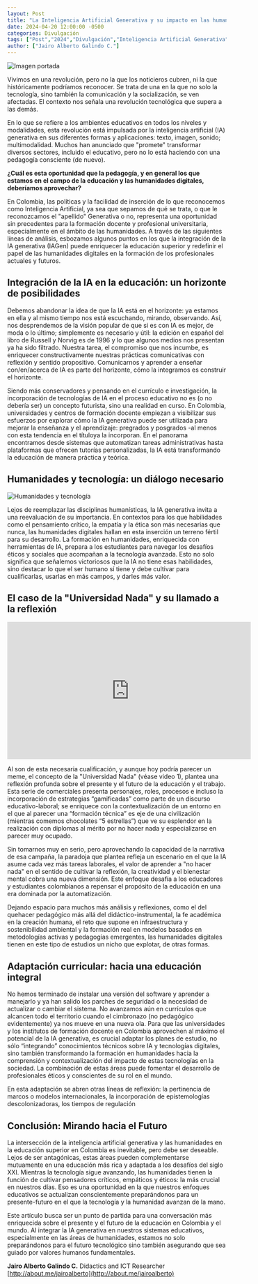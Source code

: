 ```yaml
---
layout: Post
title: "La Inteligencia Artificial Generativa y su impacto en las humanidades: una convergencia que la educación en Colombia debería aprovechar."
date: 2024-04-20 12:00:00 -0500
categories: Divulgación
tags: ["Post","2024","Divulgación","Inteligencia Artificial Generativa","Humanidades Digitales","Inteligencia Artificial"]  
author: ["Jairo Alberto Galindo C."]  
---
```


![Imagen portada](/assets/blog/portada_inteligencia_artificial_generativa.png) 

Vivimos en una revolución, pero no la que los noticieros cubren, ni la que históricamente podríamos reconocer. Se trata de una en la que no solo la tecnología, sino también la comunicación y la socialización, se ven afectadas. El contexto nos señala una revolución tecnológica que supera a las demás.

En lo que se refiere a los ambientes educativos en todos los niveles y modalidades, esta revolución está impulsada por la inteligencia artificial (IA) generativa en sus diferentes formas y aplicaciones: texto, imagen, sonido; multimodalidad. Muchos han anunciado que "promete" transformar diversos sectores, incluido el educativo, pero no lo está haciendo con una pedagogía consciente (de nuevo).

**¿Cuál es esta oportunidad que la pedagogía, y en general los que estamos en el campo de la educación y las humanidades digitales, deberíamos aprovechar?**

En Colombia, las políticas y la facilidad de inserción de lo que reconocemos como Inteligencia Artificial, ya sea que sepamos de qué se trata, o que le reconozcamos el "apellido" Generativa o no, representa una oportunidad sin precedentes para la formación docente y profesional universitaria, especialmente en el ámbito de las humanidades. A través de las siguientes líneas de análisis, esbozamos algunos puntos en los que la integración de la IA generativa (IAGen) puede enriquecer la educación superior y redefinir el papel de las humanidades digitales en la formación de los profesionales actuales y futuros.

## Integración de la IA en la educación: un horizonte de posibilidades

Debemos abandonar la idea de que la IA está en el horizonte: ya estamos en ella y al mismo tiempo nos está escuchando, mirando, observando. Así, nos desprendemos de la visión popular de que si es con IA es mejor, de moda o lo último; simplemente es necesario y útil: la edición en español del libro de Russell y Norvig es de 1996 y lo que algunos medios nos presentan ya ha sido filtrado. Nuestra tarea, el compromiso que nos incumbe, es enriquecer constructivamente nuestras prácticas comunicativas con reflexión y sentido propositivo. Comunicarnos y aprender a enseñar con/en/acerca de IA es parte del horizonte, cómo la integramos es construir el horizonte.

Siendo más conservadores y pensando en el currículo e investigación, la incorporación de tecnologías de IA en el proceso educativo no es (o no debería ser) un concepto futurista, sino una realidad en curso. En Colombia, universidades y centros de formación docente empiezan a visibilizar sus esfuerzos por explorar cómo la IA generativa puede ser utilizada para mejorar la enseñanza y el aprendizaje: pregrados y posgrados -al menos con esta tendencia en el títuloya la incorporan. En el panorama encontramos desde sistemas que automatizan tareas administrativas hasta plataformas que ofrecen tutorías personalizadas, la IA está transformando la educación de manera práctica y teórica.

## Humanidades y tecnología: un diálogo necesario

![Humanidades y tecnología](/assets/blog/imagen_2_inteligencia_artificial_generativa.png)

Lejos de reemplazar las disciplinas humanísticas, la IA generativa invita a una reevaluación de su importancia. En contextos para los que habilidades como el pensamiento crítico, la empatía y la ética son más necesarias que nunca, las humanidades digitales hallan en esta inserción un terreno fértil para su desarrollo. La formación en humanidades, enriquecida con herramientas de IA, prepara a los estudiantes para navegar los desafíos éticos y sociales que acompañan a la tecnología avanzada.
Esto no solo significa que señalemos victoriosos que la IA no tiene esas habilidades, sino destacar lo que el ser humano sí tiene y debe cultivar para cualificarlas, usarlas en más campos, y darles más valor.

## El caso de la "Universidad Nada" y su llamado a la reflexión

<iframe width="560" height="315" src="https://www.youtube.com/embed/0lhmKOR8Www?si=rR00Bh21orgxUNBx" title="YouTube video player" frameborder="0" allow="accelerometer; autoplay; clipboard-write; encrypted-media; gyroscope; picture-in-picture; web-share" referrerpolicy="strict-origin-when-cross-origin" allowfullscreen></iframe>

Al son de esta necesaria cualificación, y aunque hoy podría parecer un meme, el concepto de la "Universidad Nada" (véase video 1), plantea una reflexión profunda sobre el presente y el futuro de la educación y el trabajo. Esta serie de comerciales presenta personajes, roles, procesos e incluso la incorporación de estrategias “gamificadas” como parte de un discurso educativo-laboral; se enriquece con la contextualización de un entorno en el que al parecer una “formación técnica” es eje de una civilización (mientras comemos chocolates “5 estrellas”) que ve su esplendor en la realización con diplomas al mérito por no hacer nada y especializarse en parecer muy ocupado.

Sin tomarnos muy en serio, pero aprovechando la capacidad de la narrativa de esa campaña, la paradoja que plantea refleja un escenario en el que la IA asume cada vez más tareas laborales, el valor de aprender a "no hacer nada" en el sentido de cultivar la reflexión, la creatividad y el bienestar mental cobra una nueva dimensión. Este enfoque desafía a los educadores y estudiantes colombianos a repensar el propósito de la educación en una era dominada por la automatización.

Dejando espacio para muchos más análisis y reflexiones, como el del quehacer pedagógico más allá del didáctico-instrumental, la fe académica en la creación humana, el reto que supone en infraestructura y sostenibilidad ambiental y la formación real en modelos basados en metodologías activas y pedagogías emergentes, las humanidades digitales tienen en este tipo de estudios un nicho que explotar, de otras formas.

## Adaptación curricular: hacia una educación integral

No hemos terminado de instalar una versión del software y aprender a manejarlo y ya han salido los parches de seguridad o la necesidad de actualizar o cambiar el sistema. No avanzamos aún en currículos que alcancen todo el territorio cuando el cimbronazo (no pedagógico evidentemente) ya nos mueve en una nueva ola. Para que las universidades y los institutos de formación docente en Colombia aprovechen al máximo el potencial de la IA generativa, es crucial adaptar los planes de estudio, no sólo “integrando” conocimientos técnicos sobre IA y tecnologías digitales, sino también transformando la formación en humanidades hacia la comprensión y contextualización del impacto de estas tecnologías en la sociedad. La combinación de estas áreas puede fomentar el desarrollo de profesionales éticos y conscientes de su rol en el mundo.

En esta adaptación se abren otras líneas de reflexión: la pertinencia de marcos o modelos internacionales, la incorporación de epistemologías descolonizadoras, los tiempos de regulación

## Conclusión: Mirando hacia el Futuro

La intersección de la inteligencia artificial generativa y las humanidades en la educación superior en Colombia es inevitable, pero debe ser deseable. Lejos de ser antagónicas, estas áreas pueden complementarse mutuamente en una educación más rica y adaptada a los desafíos del siglo XXI. Mientras la tecnología sigue avanzando, las humanidades tienen la función de cultivar pensadores críticos, empáticos y éticos: la más crucial en nuestros días. Eso es una oportunidad en la que nuestros enfoques educativos se actualizan conscientemente preparándonos para un presente-futuro en el que la tecnología y la humanidad avanzan de la mano.

Este artículo busca ser un punto de partida para una conversación más enriquecida sobre el presente y el futuro de la educación en Colombia y el mundo. Al integrar la IA generativa en nuestros sistemas educativos, especialmente en las áreas de humanidades, estamos no solo preparándonos para el futuro tecnológico sino también asegurando que sea guiado por valores humanos fundamentales.

**Jairo Alberto Galindo C.**
Didactics and ICT Researcher
[http://about.me/jairoalberto](http://about.me/jairoalberto)